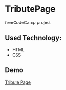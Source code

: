 # TributePage
freeCodeCamp project

## Used Technology:
* HTML
* CSS

## Demo
[Tribute Page](https://mariodgc.github.io/TributePage/)

